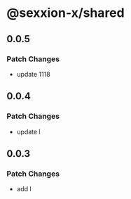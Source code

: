 # @sexxion-x/shared

## 0.0.5

### Patch Changes

- update 1118

## 0.0.4

### Patch Changes

- update l

## 0.0.3

### Patch Changes

- add l
